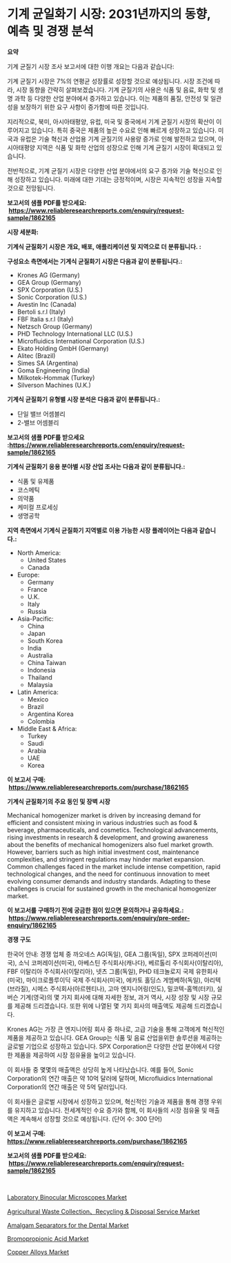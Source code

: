 <p><h1>기계 균일화기 시장: 2031년까지의 동향, 예측 및 경쟁 분석</h1></p><p><strong>요약</strong></p>
<p><p>기계 균질기 시장 조사 보고서에 대한 이행 개요는 다음과 같습니다:</p><p>기계 균질기 시장은 7%의 연평균 성장률로 성장할 것으로 예상됩니다. 시장 조건에 따라, 시장 동향을 간략히 살펴보겠습니다. 기계 균질기의 사용은 식품 및 음료, 화학 및 생명 과학 등 다양한 산업 분야에서 증가하고 있습니다. 이는 제품의 품질, 안전성 및 일관성을 보장하기 위한 요구 사항이 증가함에 따른 것입니다.</p><p>지리적으로, 북미, 아시아태평양, 유럽, 미국 및 중국에서 기계 균질기 시장의 확산이 이루어지고 있습니다. 특히 중국은 제품의 높은 수요로 인해 빠르게 성장하고 있습니다. 미국과 유럽은 기술 혁신과 산업용 기계 균질기의 사용량 증가로 인해 발전하고 있으며, 아시아태평양 지역은 식품 및 화학 산업의 성장으로 인해 기계 균질기 시장이 확대되고 있습니다.</p><p>전반적으로, 기계 균질기 시장은 다양한 산업 분야에서의 요구 증가와 기술 혁신으로 인해 성장하고 있습니다. 미래에 대한 기대는 긍정적이며, 시장은 지속적인 성장을 지속할 것으로 전망됩니다.</p></p>
<p><strong>보고서의 샘플 PDF를 받으세요: &nbsp;<a href="https://www.reliableresearchreports.com/enquiry/request-sample/1862165">https://www.reliableresearchreports.com/enquiry/request-sample/1862165</a></strong></p>
<p><strong>시장 세분화:</strong></p>
<p><strong> 기계식 균질화기 시장은 개요, 배포, 애플리케이션 및 지역으로 더 분류됩니다. :</strong></p>
<p><strong>구성요소 측면에서는 기계식 균질화기 시장은 다음과 같이 분류됩니다.:</strong></p>
<p><ul><li>Krones AG (Germany)</li><li>GEA Group (Germany)</li><li>SPX Corporation (U.S.)</li><li>Sonic Corporation (U.S.)</li><li>Avestin Inc (Canada)</li><li>Bertoli s.r.l (Italy)</li><li>FBF Italia s.r.l (Italy)</li><li>Netzsch Group (Germany)</li><li>PHD Technology International LLC (U.S.)</li><li>Microfluidics International Corporation (U.S.)</li><li>Ekato Holding GmbH (Germany)</li><li>Alitec (Brazil)</li><li>Simes SA (Argentina)</li><li>Goma Engineering (India)</li><li>Milkotek-Hommak (Turkey)</li><li>Silverson Machines (U.K.)</li></ul></p>
<p><strong> 기계식 균질화기 유형별 시장 분석은 다음과 같이 분류됩니다.:</strong></p>
<p><ul><li>단일 밸브 어셈블리</li><li>2-밸브 어셈블리</li></ul></p>
<p><strong>보고서의 샘플 PDF를 받으세요 :<a href="https://www.reliableresearchreports.com/enquiry/request-sample/1862165">https://www.reliableresearchreports.com/enquiry/request-sample/1862165</a></strong></p>
<p><strong> 기계식 균질화기 응용 분야별 시장 산업 조사는 다음과 같이 분류됩니다.:</strong></p>
<p><ul><li>식품 및 유제품</li><li>코스메틱</li><li>의약품</li><li>케미컬 프로세싱</li><li>생명공학</li></ul></p>
<p><strong>지역 측면에서 기계식 균질화기 지역별로 이용 가능한 시장 플레이어는 다음과 같습니다.:</strong></p>
<p><ul>
    <li>
        North America:
        <ul>
            <li>United States</li>
            <li>Canada</li>
        </ul>
    </li>
    <li>
        Europe:
        <ul>
            <li>Germany</li>
            <li>France</li>
            <li>U.K.</li>
            <li>Italy</li>
            <li>Russia</li>
        </ul>
    </li>
    <li>
        Asia-Pacific:
        <ul>
            <li>China</li>
            <li>Japan</li>
            <li>South Korea</li>
            <li>India</li>
            <li>Australia</li>
            <li>China Taiwan</li>
            <li>Indonesia</li>
            <li>Thailand</li>
            <li>Malaysia</li>
        </ul>
    </li>
    <li>
        Latin America:
        <ul>
            <li>Mexico</li>
            <li>Brazil</li>
            <li>Argentina Korea</li>
            <li>Colombia</li>
        </ul>
    </li>
    <li>
        Middle East & Africa:
        <ul>
            <li>Turkey</li>
            <li>Saudi</li>
            <li>Arabia</li>
            <li>UAE</li>
            <li>Korea</li>
        </ul>
    </li>
    </ul></p>
<p><strong>이 보고서 구매: &nbsp;<a href="https://www.reliableresearchreports.com/purchase/1862165">https://www.reliableresearchreports.com/purchase/1862165</a></strong></p>
<p><strong>기계식 균질화기의 주요 동인 및 장벽 시장</strong></p>
<p><p>Mechanical homogenizer market is driven by increasing demand for efficient and consistent mixing in various industries such as food & beverage, pharmaceuticals, and cosmetics. Technological advancements, rising investments in research & development, and growing awareness about the benefits of mechanical homogenizers also fuel market growth. However, barriers such as high initial investment cost, maintenance complexities, and stringent regulations may hinder market expansion. Common challenges faced in the market include intense competition, rapid technological changes, and the need for continuous innovation to meet evolving consumer demands and industry standards. Adapting to these challenges is crucial for sustained growth in the mechanical homogenizer market.</p></p>
<p><strong>이 보고서를 구매하기 전에 궁금한 점이 있으면 문의하거나 공유하세요.: &nbsp;<a href="https://www.reliableresearchreports.com/enquiry/pre-order-enquiry/1862165">https://www.reliableresearchreports.com/enquiry/pre-order-enquiry/1862165</a></strong></p>
<p><strong>경쟁 구도</strong></p>
<p><p>한국어 안내: 경쟁 업체 중 까오네스 AG(독일), GEA 그룹(독일), SPX 코퍼레이션(미국), 소닉 코퍼레이션(미국), 아베스틴 주식회사(캐나다), 베르톨리 주식회사(이탈리아), FBF 이탈리아 주식회사(이탈리아), 넷츠 그룹(독일), PHD 테크놀로지 국제 유한회사(미국), 마이크로플루이딕 국제 주식회사(미국), 에카토 홀딩스 게엠베하(독일), 아리텍(브라질), 시메스 주식회사(아르헨티나), 고마 엔지니어링(인도), 밀코텍-홈멕(터키), 실버슨 기계(영국)의 몇 가지 회사에 대해 자세한 정보, 과거 역사, 시장 성장 및 시장 규모를 제공해 드리겠습니다. 또한 위에 나열된 몇 가지 회사의 매출액도 제공해 드리겠습니다.</p><p>Krones AG는 가장 큰 엔지니어링 회사 중 하나로, 고급 기술을 통해 고객에게 혁신적인 제품을 제공하고 있습니다. GEA Group는 식품 및 음료 산업을위한 솔루션을 제공하는 글로벌 기업으로 성장하고 있습니다. SPX Corporation은 다양한 산업 분야에서 다양한 제품을 제공하여 시장 점유율을 높이고 있습니다.</p><p>이 회사들 중 몇몇의 매출액은 상당히 높게 나타났습니다. 예를 들어, Sonic Corporation의 연간 매출은 약 10억 달러에 달하며, Microfluidics International Corporation의 연간 매출은 약 5억 달러입니다.</p><p>이 회사들은 글로벌 시장에서 성장하고 있으며, 혁신적인 기술과 제품을 통해 경쟁 우위를 유지하고 있습니다. 전세계적인 수요 증가와 함께, 이 회사들의 시장 점유율 및 매출액은 계속해서 성장할 것으로 예상됩니다. (단어 수: 300 단어)</p></p>
<p><strong>이 보고서 구매: &nbsp; <a href="https://www.reliableresearchreports.com/purchase/1862165">https://www.reliableresearchreports.com/purchase/1862165</a></strong></p>
<p><strong>보고서의 샘플 PDF를 받으세요: &nbsp;<a href="https://www.reliableresearchreports.com/enquiry/request-sample/1862165">https://www.reliableresearchreports.com/enquiry/request-sample/1862165</a></strong><strong></strong></p>
<p>&nbsp;</p>
<p><p><a href="https://view.publitas.com/reportprime-1/laboratory-binocular-microscopes-market-size-growth-and-forecast-from-2023-2030/">Laboratory Binocular Microscopes Market</a></p><p><a href="https://gentle-editor-9db.notion.site/Agricultural-Waste-Collection-Recycling-Disposal-Service-Market-Research-Report-Provides-thorough--8f67ac3f680e4815b9b51cbb6f9ad005">Agricultural Waste Collection、Recycling & Disposal Service Market</a></p><p><a href="https://frill-swim-3cd.notion.site/Amalgam-Separators-for-the-Dental-Market-Size-Furnishes-Valuable-Information-Encompassing-Market-Sha-838fcb8ce0094f579d8a60d7d67cc222">Amalgam Separators for the Dental Market</a></p><p><a href="https://github.com/RichRobinson5/Market-Research-Report-List-4/blob/main/bromopropionic-acid-market.md">Bromopropionic Acid Market</a></p><p><a href="https://github.com/gdfhhhj/Market-Research-Report-List-3/blob/main/copper-alloys-market.md">Copper Alloys Market</a></p></p>